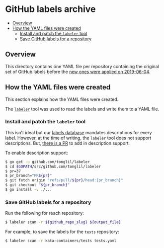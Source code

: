 # GitHub labels archive

* [Overview](#overview)
* [How the YAML files were created](#how-the-yaml-files-were-created)
    * [Install and patch the `labeler` tool](#install-and-patch-the-labeler-tool)
    * [Save GitHub labels for a repository](#save-github-labels-for-a-repository)

## Overview

This directory contains one YAML file per repository containing the original
set of GitHub labels before the
[new ones were applied on 2019-06-04](../labels.yaml.in).

## How the YAML files were created

This section explains how the YAML files were created.

The [`labeler`](https://github.com/tonglil/labeler) tool was used to read
the labels and write them to a YAML file.

### Install and patch the `labeler` tool

This isn't ideal but our [labels database](../labels.yaml.in) mandates
descriptions for every label. However, at the time of writing, the `labeler`
tool does not support descriptions. But,
[there is a PR](https://github.com/tonglil/labeler/pull/37)
to add in description support.

To enable description support:

```sh
$ go get -u github.com/tonglil/labeler
$ cd $GOPATH/src/github.com/tonglil/labeler
$ pr=37
$ pr_branch="PR${pr}"
$ git fetch origin "refs/pull/${pr}/head:{pr_branch}"
$ git checkout "${pr_branch}"
$ go install -v ./...
```

### Save GitHub labels for a repository

Run the following for reach repository:

```sh
$ labeler scan -r ${github_repo_slug} ${output_file}
```

For example, to save the labels for the `tests` repository:

```sh
$ labeler scan -r kata-containers/tests tests.yaml

```

